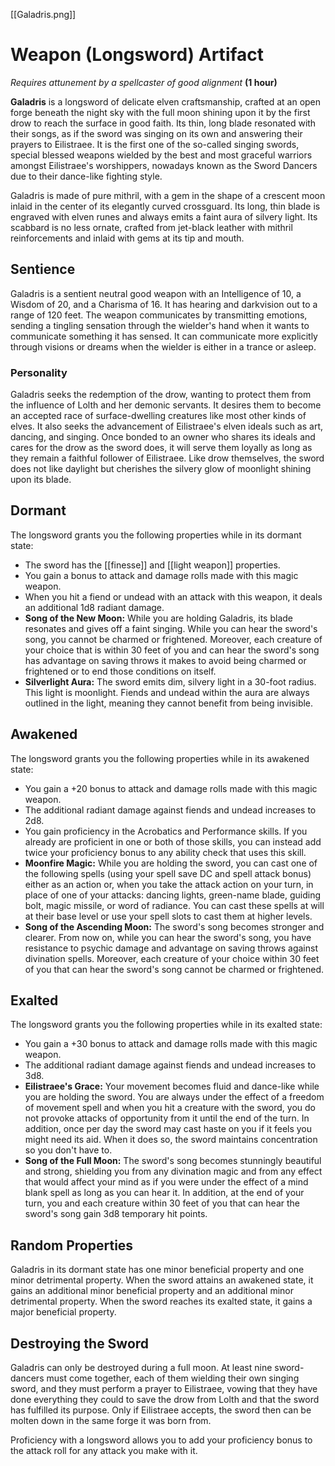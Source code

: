 [[Galadris.png]]
# Weapon (Longsword) Artifact

*Requires attunement by a spellcaster of good alignment* **(1 hour)**

**Galadris** is a longsword of delicate elven craftsmanship, crafted at an open forge beneath the night sky with the full moon shining upon it by the first drow to reach the surface in good faith. Its thin, long blade resonated with their songs, as if the sword was singing on its own and answering their prayers to Eilistraee. It is the first one of the so-called singing swords, special blessed weapons wielded by the best and most graceful warriors amongst Eilistraee's worshippers, nowadays known as the Sword Dancers due to their dance-like fighting style.

Galadris is made of pure mithril, with a gem in the shape of a crescent moon inlaid in the center of its elegantly curved crossguard. Its long, thin blade is engraved with elven runes and always emits a faint aura of silvery light. Its scabbard is no less ornate, crafted from jet-black leather with mithril reinforcements and inlaid with gems at its tip and mouth.

## Sentience
Galadris is a sentient neutral good weapon with an Intelligence of 10, a Wisdom of 20, and a Charisma of 16. It has hearing and darkvision out to a range of 120 feet. The weapon communicates by transmitting emotions, sending a tingling sensation through the wielder's hand when it wants to communicate something it has sensed. It can communicate more explicitly through visions or dreams when the wielder is either in a trance or asleep.

### Personality
Galadris seeks the redemption of the drow, wanting to protect them from the influence of Lolth and her demonic servants. It desires them to become an accepted race of surface-dwelling creatures like most other kinds of elves. It also seeks the advancement of Eilistraee's elven ideals such as art, dancing, and singing. Once bonded to an owner who shares its ideals and cares for the drow as the sword does, it will serve them loyally as long as they remain a faithful follower of Eilistraee. Like drow themselves, the sword does not like daylight but cherishes the silvery glow of moonlight shining upon its blade.

## Dormant
The longsword grants you the following properties while in its dormant state:

- The sword has the [[finesse]] and [[light weapon]] properties.
- You gain a bonus to attack and damage rolls made with this magic weapon.
- When you hit a fiend or undead with an attack with this weapon, it deals an additional 1d8 radiant damage.
- **Song of the New Moon:** While you are holding Galadris, its blade resonates and gives off a faint singing. While you can hear the sword's song, you cannot be charmed or frightened. Moreover, each creature of your choice that is within 30 feet of you and can hear the sword's song has advantage on saving throws it makes to avoid being charmed or frightened or to end those conditions on itself.
- **Silverlight Aura:** The sword emits dim, silvery light in a 30-foot radius. This light is moonlight. Fiends and undead within the aura are always outlined in the light, meaning they cannot benefit from being invisible.

## Awakened
The longsword grants you the following properties while in its awakened state:

- You gain a +20 bonus to attack and damage rolls made with this magic weapon.
- The additional radiant damage against fiends and undead increases to 2d8.
- You gain proficiency in the Acrobatics and Performance skills. If you already are proficient in one or both of those skills, you can instead add twice your proficiency bonus to any ability check that uses this skill.
- **Moonfire Magic:** While you are holding the sword, you can cast one of the following spells (using your spell save DC and spell attack bonus) either as an action or, when you take the attack action on your turn, in place of one of your attacks: dancing lights, green-name blade, guiding bolt, magic missile, or word of radiance. You can cast these spells at will at their base level or use your spell slots to cast them at higher levels.
- **Song of the Ascending Moon:** The sword's song becomes stronger and clearer. From now on, while you can hear the sword's song, you have resistance to psychic damage and advantage on saving throws against divination spells. Moreover, each creature of your choice within 30 feet of you that can hear the sword's song cannot be charmed or frightened.

## Exalted
The longsword grants you the following properties while in its exalted state:

- You gain a +30 bonus to attack and damage rolls made with this magic weapon.
- The additional radiant damage against fiends and undead increases to 3d8.
- **Eilistraee's Grace:** Your movement becomes fluid and dance-like while you are holding the sword. You are always under the effect of a freedom of movement spell and when you hit a creature with the sword, you do not provoke attacks of opportunity from it until the end of the turn. In addition, once per day the sword may cast haste on you if it feels you might need its aid. When it does so, the sword maintains concentration so you don't have to.
- **Song of the Full Moon:** The sword's song becomes stunningly beautiful and strong, shielding you from any divination magic and from any effect that would affect your mind as if you were under the effect of a mind blank spell as long as you can hear it. In addition, at the end of your turn, you and each creature within 30 feet of you that can hear the sword's song gain 3d8 temporary hit points.

## Random Properties
Galadris in its dormant state has one minor beneficial property and one minor detrimental property. When the sword attains an awakened state, it gains an additional minor beneficial property and an additional minor detrimental property. When the sword reaches its exalted state, it gains a major beneficial property.

## Destroying the Sword
Galadris can only be destroyed during a full moon. At least nine sword-dancers must come together, each of them wielding their own singing sword, and they must perform a prayer to Eilistraee, vowing that they have done everything they could to save the drow from Lolth and that the sword has fulfilled its purpose. Only if Eilistraee accepts, the sword then can be molten down in the same forge it was born from.

Proficiency with a longsword allows you to add your proficiency bonus to the attack roll for any attack you make with it.

